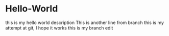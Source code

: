 # Hello-World
this is my hello world description
This is another line from branch
this is my attempt at git, I hope it works
this is my branch edit
